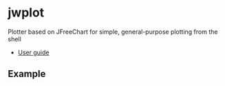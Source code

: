 # jwplot

Plotter based on JFreeChart for simple, general-purpose plotting from
the shell

* [User guide](https://jmwozniak.github.io/jwplot)

## Example
